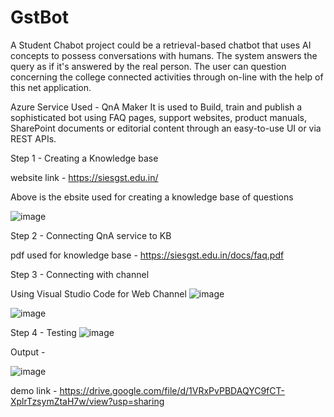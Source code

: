 # GstBot
A Student Chabot project could be a retrieval-based chatbot that uses AI concepts to possess conversations with humans. The system answers the query as if it's answered by the real person. The user can question concerning the college connected activities through on-line with the help of this net application.

Azure Service Used - QnA Maker
It is used to Build, train and publish a sophisticated bot using FAQ pages, support websites, product manuals, SharePoint documents or editorial content through an easy-to-use UI or via REST APIs.

Step 1 - Creating a Knowledge base

website link - https://siesgst.edu.in/

Above is the ebsite used for creating a knowledge base of questions

![image](https://user-images.githubusercontent.com/73242601/172798407-73dc2ea6-4158-4d25-abab-0a5bea5269c7.png)

Step 2 - Connecting QnA service to KB

pdf used for knowledge base - https://siesgst.edu.in/docs/faq.pdf

Step 3 - Connecting with channel

Using Visual Studio Code for Web Channel
![image](https://user-images.githubusercontent.com/73242601/172803206-c82bfde8-d7e7-41bc-b01b-c039f4f2fbce.png)

![image](https://user-images.githubusercontent.com/73242601/172803400-2e5fed1f-432d-4fb5-b6d2-314e118853ac.png)

Step 4 - Testing
![image](https://user-images.githubusercontent.com/73242601/172804530-6040cece-5a13-426f-b0d1-e18a2b545ff9.png)

Output - 

![image](https://user-images.githubusercontent.com/73242601/172804909-5084559c-523e-471e-a747-27a34ed27855.png)

demo link - https://drive.google.com/file/d/1VRxPvPBDAQYC9fCT-XplrTzsymZtaH7w/view?usp=sharing

